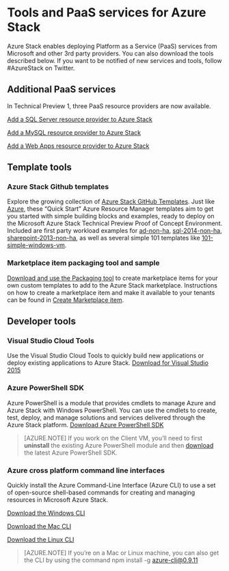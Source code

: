 <properties
	pageTitle="Tools and PaaS services for Azure Stack | Microsoft Azure"
	description="Learn how to get started with PaaS services in Azure Stack."
	services="azure-stack"
	documentationCenter=""
	authors="ErikjeMS"
	manager="byronr"
	editor=""/>

<tags
	ms.service="multiple"
	ms.workload="na"
	ms.tgt_pltfrm="na"
	ms.devlang="na"
	ms.topic="article"
	ms.date="01/29/2016"
	ms.author="erikje"/>

# Tools and PaaS services for Azure Stack

Azure Stack enables deploying Platform as a Service (PaaS) services from Microsoft and other 3rd party providers. You can also download the tools described below. If you want to be notified of new services and tools, follow #AzureStack on Twitter.

## Additional PaaS services
In Technical Preview 1, three PaaS resource providers are now available. 

[Add a SQL Server resource provider to Azure Stack](azure-stack-sqlrp-deploy.md)

[Add a MySQL resource provider to Azure Stack](azure-stack-mysqlrp-deploy.md)

[Add a Web Apps resource provider to Azure Stack](azure-stack-webapps-deploy.md)

## Template tools


### Azure Stack Github templates
Explore the growing collection of [Azure Stack GitHub Templates](https://github.com/Azure/AzureStack-QuickStart-Templates). Just like [Azure](https://github.com/Azure/azure-quickstart-templates), these “Quick Start” Azure Resource Manager templates aim to get you started with simple building blocks and examples, ready to deploy on the Microsoft Azure Stack Technical Preview Proof of Concept Environment. Included are first party workload examples for [ad-non-ha](https://github.com/Azure/AzureStack-QuickStart-Templates/tree/master/ad-non-ha), [sql-2014-non-ha](https://github.com/Azure/AzureStack-QuickStart-Templates/tree/master/sql-2014-non-ha), [sharepoint-2013-non-ha](https://github.com/Azure/AzureStack-QuickStart-Templates/tree/master/sharepoint-2013-non-ha), as well as several simple 101 templates like [101-simple-windows-vm](https://github.com/Azure/AzureStack-QuickStart-Templates/tree/master/101-simple-windows-vm).


### Marketplace item packaging tool and sample
[Download and use the Packaging tool](http://www.aka.ms/azurestackmarketplaceitem) to create marketplace items for your own custom templates to add to the Azure Stack marketplace. Instructions on how to create a marketplace item and make it available to your tenants can be found in [Create Marketplace item](azure-stack-create-marketplace-item.md).

## Developer tools

### Visual Studio Cloud Tools
Use the Visual Studio Cloud Tools to quickly build new applications or deploy existing applications to Azure Stack.
[Download for Visual Studio 2015](http://go.microsoft.com/fwlink/?linkid=518003)

### Azure PowerShell SDK
Azure PowerShell is a module that provides cmdlets to manage Azure and Azure Stack with Windows PowerShell. You can use the cmdlets to create, test, deploy, and manage solutions and services delivered through the Azure Stack platform.
[Download Azure PowerShell SDK](http://aka.ms/azStackPsh)

> [AZURE.NOTE] If you work on the Client VM, you’ll need to first **uninstall** the existing Azure PowerShell module and then [download](http://aka.ms/azStackPsh) the latest Azure PowerShell SDK. 

### Azure cross platform command line interfaces
Quickly install the Azure Command-Line Interface (Azure CLI) to use a set of open-source shell-based commands for creating and managing resources in Microsoft Azure Stack.

[Download the Windows CLI](http://aka.ms/azstack-windows-cli)

[Download the Mac CLI](http://aka.ms/azstack-linux-cli)

[Download the Linux CLI](http://aka.ms/azstack-mac-cli)

> [AZURE.NOTE] If you’re on a Mac or Linux machine, you can also get the CLI by using the command npm install -g azure-cli@0.9.11 
